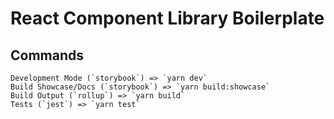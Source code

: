 # React Component Library Boilerplate

## Commands
    Development Mode (`storybook`) => `yarn dev`
    Build Showcase/Docs (`storybook`) => `yarn build:showcase`
    Build Output (`rollup`) => `yarn build`
    Tests (`jest`) => `yarn test`
